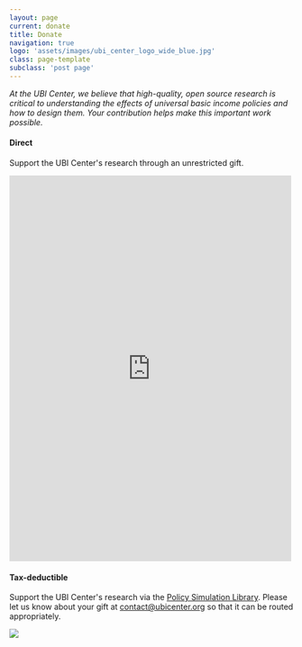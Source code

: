 ```yaml
---
layout: page
current: donate
title: Donate
navigation: true
logo: 'assets/images/ubi_center_logo_wide_blue.jpg'
class: page-template
subclass: 'post page'
---
```


*At the UBI Center, we believe that high-quality, open source research is critical to understanding the effects of universal basic income policies and how to design them. Your contribution helps make this important work possible.*

#### Direct

Support the UBI Center's research through an unrestricted gift.

<script src="https://donorbox.org/widget.js" paypalExpress="true"></script><iframe src="https://donorbox.org/embed/ubicenter" height="685px" width="100%" style="max-width:500px; min-width:310px; max-height:none!important" seamless="seamless" name="donorbox" frameborder="0" scrolling="no" allowpaymentrequest></iframe>

#### Tax-deductible

Support the UBI Center's research via the [Policy Simulation Library](https://opencollective.com/psl).
Please let us know about your gift at [contact@ubicenter.org](mailto:contact@ubicenter.org) so that it can be routed appropriately.

[<img src="https://opencollective.com/psl/donate/button@2x.png?color=blue">](https://opencollective.com/psl/donate)

